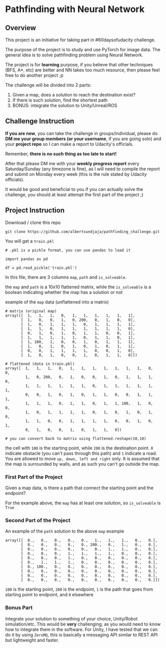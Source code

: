# Pathfinding with Neural Network

## Overview

This project is an initiative for taking part in #60daysofudacity challenge.

The purpose of the project is to study and use PyTorch for image data. The general idea is to solve pathfinding problem using Neural Network.

The project is for **learning** purpose, if you believe that other techniques (BFS, A*, etc) are better and NN takes too much resource, then please feel free to do another project ;p

The challenge will be divided into 2 parts:

1. Given a map, does a solution to reach the destination exist?
2. If there is such solution, find the shortest path
3. BONUS: integrate the solution to Unity/Unreal/ROS

## Challenge Instruction

**If you are new**, you can take the challenge in groups/individual, please do **DM me your group members (or your username**, if you are going solo) and your **project repo** so I can make a report to Udacity's officials. 

Remember, **there is no such thing as too late to start!**

After that please DM me with your **weekly progress report** every Saturday/Sunday (any timezone is fine), as I will need to compile the report and submit on Monday every week (this is the rule stated by Udacity officials).

It would be good and beneficial to you if you can actually solve the challenge, you should at least attempt the first part of the project ;)

## Project Instruction

Download / clone this repo

```
git clone https://github.com/albertsundjaja/pathfinding_challenge.git
```

You will get a `train.pkl`

```
# .pkl is a pickle format, you can use pandas to load it

import pandas as pd

df = pd.read_pickle('train.pkl')
```

In this file, there are 3 columns `map`, `path` and `is_solveable`.

the `map` and `path` is a 10x10 flattened matrix, while the `is_solveable` is a boolean indicating whether the map has a solution or not

example of the `map` data (unflattened into a matrix)

```
# matrix (original map)
array([[  1,   1,   1,   0,   1,   1,   1,   1,   1,   1],
       [  1,   0,   0,   1,   0, 200,   0,   1,   0,   0],
       [  1,   0,   1,   1,   1,   0,   1,   1,   1,   1],
       [  1,   1,   0,   1,   1,   1,   1,   1,   1,   0],
       [  0,   1,   0,   1,   0,   1,   1,   0,   0,   1],
       [  1,   1,   1,   1,   1,   0,   1,   1,   0,   1],
       [  1, 100,   1,   0,   0,   1,   0,   1,   1,   1],
       [  1,   0,   1,   0,   1,   0,   1,   0,   1,   1],
       [  0,   0,   1,   1,   1,   1,   0,   0,   1,   0],
       [  1,   0,   1,   0,   0,   1,   0,   1,   1,   0]])

# flattened (data in train.pkl)
array([  1,   1,   1,   0,   1,   1,   1,   1,   1,   1,   1,   0,   0,
         1,   0, 200,   0,   1,   0,   0,   1,   0,   1,   1,   1,   0,
         1,   1,   1,   1,   1,   1,   0,   1,   1,   1,   1,   1,   1,
         0,   0,   1,   0,   1,   0,   1,   1,   0,   0,   1,   1,   1,
         1,   1,   1,   0,   1,   1,   0,   1,   1, 100,   1,   0,   0,
         1,   0,   1,   1,   1,   1,   0,   1,   0,   1,   0,   1,   0,
         1,   1,   0,   0,   1,   1,   1,   1,   0,   0,   1,   0,   1,
         0,   1,   0,   0,   1,   0,   1,   1,   0])
         
# you can convert back to matrix using flattened.reshape(10,10)
```

the cell with `100` is the starting point, while `200` is the destination point. `0` indicate obstacle (you can't pass through this path) and `1` indicate a road. You are allowed to move `up, down, left and right` only. It is assumed that the map is surrounded by walls, and as such you can't go outside the map.


### First Part of the Project

Given a map data, is there a path that connect the starting point and the endpoint?

For the example above, the `map` has at least one solution, so `is_solveable` is `True`

### Second Part of the Project

An example of the `path` solution to the above `map` example

```
array([[  0.,   0.,   0.,   0.,   0.,   1.,   1.,   1.,   0.,   0.],
       [  0.,   0.,   0.,   0.,   0., 200.,   0.,   1.,   0.,   0.],
       [  0.,   0.,   0.,   0.,   0.,   0.,   1.,   1.,   0.,   0.],
       [  0.,   0.,   0.,   1.,   1.,   1.,   1.,   0.,   0.,   0.],
       [  0.,   0.,   0.,   1.,   0.,   0.,   0.,   0.,   0.,   0.],
       [  0.,   1.,   1.,   1.,   0.,   0.,   0.,   0.,   0.,   0.],
       [  0., 100.,   0.,   0.,   0.,   0.,   0.,   0.,   0.,   0.],
       [  0.,   0.,   0.,   0.,   0.,   0.,   0.,   0.,   0.,   0.],
       [  0.,   0.,   0.,   0.,   0.,   0.,   0.,   0.,   0.,   0.],
       [  0.,   0.,   0.,   0.,   0.,   0.,   0.,   0.,   0.,   0.]])
```

`100` is the starting point, `200` is the endpoint, `1` is the path that goes from starting point to endpoint, and `0` elsewhere

### Bonus Part

Integrate your solution to something of your choice, Unity/Robot simulation/etc. This would be **very** challenging, as you would need to know how to integrate them in the software. For Unity, I have tested that we can do it by using `ZeroMQ`, this is basically a messaging API similar to REST API but lightweight and faster.


